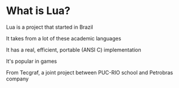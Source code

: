 # What is Lua?

Lua is a project that started in Brazil

It takes from a lot of these academic languages

It has a real, efficient, portable (ANSI C) implementation

It's popular in games

From Tecgraf, a joint project between PUC-RIO school and Petrobras company
